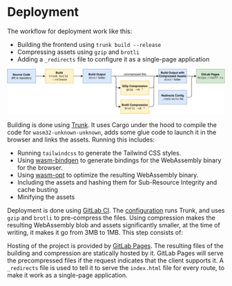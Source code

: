 # Deployment

The workflow for deployment work like this:

- Building the frontend using `trunk build --release`
- Compressing assets using `gzip` and `brotli`
- Adding a `_redirects` file to configure it as a single-page application

![Deployment diagram](diagrams/deployment.svg)

Building is done using [Trunk][trunk]. It uses Cargo under the hood to compile
the code for `wasm32-unknown-unknown`, adds some glue code to launch it in the
browser and links the assets. Running this includes:

- Running `tailwindcss` to generate the Tailwind CSS styles.
- Using [wasm-bindgen][] to generate bindings for the WebAssembly binary for the browser.
- Using [wasm-opt][] to optimize the resulting WebAssembly binary.
- Including the assets and hashing them for Sub-Resource Integrity and cache busting
- Minifying the assets

Deployment is done using [GitLab CI][gitlab-ci]. The
[configuration](../.gitlab-ci.yml) runs Trunk, and uses `gzip` and `brotli` to
pre-compress the files. Using compression makes the resulting WebAssembly blob
and assets significantly smaller, at the time of writing, it makes it go from
3MB to 1MB. This step consists of:

Hosting of the project is provided by [GitLab Pages][gitlab-pages]. The
resulting files of the building and compression are statically hosted by it.
GitLab Pages will serve the precompressed files if the request indicates that
the client supports it. A `_redirects` file is used to tell it to serve the
`index.html` file for every route, to make it work as a single-page
application.

[trunk]: https://trunkrs.dev/
[gitlab-pages]: https://docs.gitlab.com/ee/user/project/pages/
[gitlab-ci]: https://docs.gitlab.com/ee/ci/
[wasm-opt]: https://github.com/WebAssembly/binaryen
[wasm-bindgen]: https://github.com/rustwasm/wasm-bindgen
